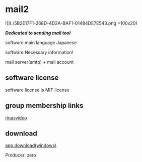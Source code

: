 # mail2

![](./5B2E17F1-268D-4D2A-BAF1-01484DE7E543.png =100x20)

***Dedicated to sending mail tool***

software main language Japanese 

software Necessary information!

mail server(smtp) + mail account

## software license

software license is MIT license

## group membership links
 
[rinasvideo](https://rinasvideo.web.fc2.com/)

## download

[app download(windows)](mail2.exe)

Producer: zero
